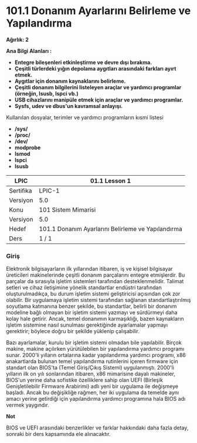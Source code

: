 # 101.1 Donanım Ayarlarını Belirleme ve Yapılandırma
**Ağırlık: 2**

**Ana Bilgi Alanları :**

-   **Entegre bileşenleri etkinleştirme ve devre dışı bırakma.**
-   **Çeşitli türlerdeki yığın depolama aygıtları arasındaki farkları ayırt etmek.**
-   **Aygıtlar için donanım kaynaklarını belirleme.**
-   **Çeşitli donanım bilgilerini listeleyen araçlar ve yardımcı programlar (örneğin, lsusb, lspci vb.)**
-   **USB cihazlarını manipüle etmek için araçlar ve yardımcı programlar.**
-   **Sysfs, udev ve dbus'un kavramsal anlayışı.**

Kullanılan dosyalar, terimler ve yardımcı programların kısmi listesi

-   **/sys/**
-   **/proc/**
-   **/dev/**
-   **modprobe**
-   **lsmod**
-   **lspci**
-   **lsusb**

|LPIC|01.1 Lesson 1 |
|-|-|
|Sertifika|LPIC-1|
|Versiyon|5.0|
|Konu|101 Sistem Mimarisi|
|Versiyon|5.0|
|Hedef|101.1 Donanım Ayarlarını Belirleme ve Yapılandırma |
|Ders|1 / 1| 

### **Giriş**

Elektronik bilgisayarların ilk yıllarından itibaren, iş ve kişisel bilgisayar üreticileri makinelerinde çeşitli donanım parçalarını entegre etmişlerdir. Bu parçalar da sırasıyla işletim sistemleri tarafından desteklenmelidir. Talimat setleri ve cihaz iletişimine yönelik standartlar endüstri tarafından oluşturulmadıkça, bu durum işletim sistemi geliştiricisi açısından çok zor olabilir. Bir uygulamaya işletim sistemi tarafından sağlanan standartlaştırılmış soyutlama katmanına benzer şekilde, bu standartlar, belirli bir donanım modeline bağlı olmayan bir işletim sistemi yazmayı ve sürdürmeyi daha kolay hale getirir. Ancak, temel donanımın karmaşıklığı, bazen kaynakların işletim sistemine nasıl sunulması gerektiğinde ayarlamalar yapmayı gerektirir; böylece doğru bir şekilde yüklenip çalışabilir.

Bazı ayarlamalar, kurulu bir işletim sistemi olmadan bile yapılabilir. Birçok makine, makine açılırken yürütülebilen bir yapılandırma yardımcı programı sunar. 2000'li yılların ortalarına kadar yapılandırma yardımcı programı, x86 anakartlarda bulunan temel yapılandırma rutinlerini içeren firmware için standart olan BIOS'ta (Temel Giriş/Çıkış Sistemi) uygulanmıştı. 2000'li yılların ilk on yılı sonlarından itibaren, x86 mimarisine dayalı makineler, BIOS'un yerine daha sofistike özelliklere sahip olan UEFI (Birleşik Genişletilebilir Firmware Arabirimi) adlı yeni bir uygulama ile değişmeye başladı. Ancak bu değişikliğe rağmen, her iki uygulama da temelde aynı amacı yerine getirdiği için yapılandırma yardımcı programına hala BIOS adı vermek yaygındır.

**Not**

BIOS ve UEFI arasındaki benzerlikler ve farklar hakkındaki daha fazla detay, sonraki bir ders kapsamında ele alınacaktır.